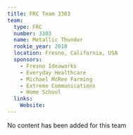 ```yaml
---
title: FRC Team 3303
team:
  type: FRC
  number: 3303
  name: Metallic Thunder
  rookie_year: 2010
  location: Fresno, California, USA
  sponsors:
    - Fresno Ideaworks
    - Everyday Healthcare
    - Michael McRee Farming
    - Extreme Communications
    - Home School
  links:
    Website: 
---
```

No content has been added for this team